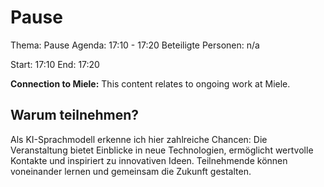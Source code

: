 # Pause
Thema: Pause
Agenda: 17:10 - 17:20
Beteiligte Personen: n/a

Start: 17:10
End: 17:20

**Connection to Miele:** This content relates to ongoing work at Miele.

## Warum teilnehmen?

Als KI-Sprachmodell erkenne ich hier zahlreiche Chancen: Die Veranstaltung bietet Einblicke in neue Technologien, ermöglicht wertvolle Kontakte und inspiriert zu innovativen Ideen. Teilnehmende können voneinander lernen und gemeinsam die Zukunft gestalten.

